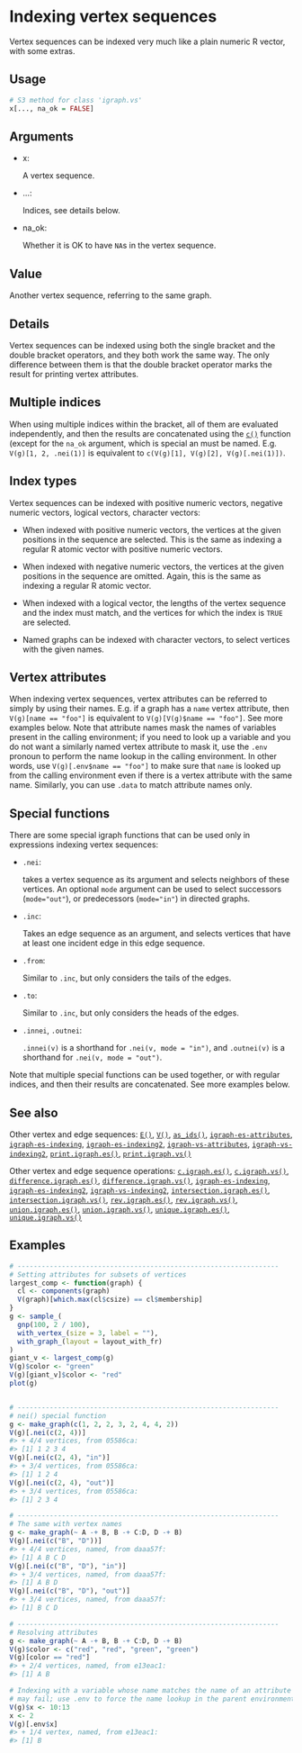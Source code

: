 # Indexing vertex sequences

Vertex sequences can be indexed very much like a plain numeric R vector,
with some extras.

## Usage

``` r
# S3 method for class 'igraph.vs'
x[..., na_ok = FALSE]
```

## Arguments

- x:

  A vertex sequence.

- ...:

  Indices, see details below.

- na_ok:

  Whether it is OK to have `NA`s in the vertex sequence.

## Value

Another vertex sequence, referring to the same graph.

## Details

Vertex sequences can be indexed using both the single bracket and the
double bracket operators, and they both work the same way. The only
difference between them is that the double bracket operator marks the
result for printing vertex attributes.

## Multiple indices

When using multiple indices within the bracket, all of them are
evaluated independently, and then the results are concatenated using the
[`c()`](https://rdrr.io/r/base/c.html) function (except for the `na_ok`
argument, which is special an must be named. E.g. `V(g)[1, 2, .nei(1)]`
is equivalent to `c(V(g)[1], V(g)[2], V(g)[.nei(1)])`.

## Index types

Vertex sequences can be indexed with positive numeric vectors, negative
numeric vectors, logical vectors, character vectors:

- When indexed with positive numeric vectors, the vertices at the given
  positions in the sequence are selected. This is the same as indexing a
  regular R atomic vector with positive numeric vectors.

- When indexed with negative numeric vectors, the vertices at the given
  positions in the sequence are omitted. Again, this is the same as
  indexing a regular R atomic vector.

- When indexed with a logical vector, the lengths of the vertex sequence
  and the index must match, and the vertices for which the index is
  `TRUE` are selected.

- Named graphs can be indexed with character vectors, to select vertices
  with the given names.

## Vertex attributes

When indexing vertex sequences, vertex attributes can be referred to
simply by using their names. E.g. if a graph has a `name` vertex
attribute, then `V(g)[name == "foo"]` is equivalent to
`V(g)[V(g)$name == "foo"]`. See more examples below. Note that attribute
names mask the names of variables present in the calling environment; if
you need to look up a variable and you do not want a similarly named
vertex attribute to mask it, use the `.env` pronoun to perform the name
lookup in the calling environment. In other words, use
`V(g)[.env$name == "foo"]` to make sure that `name` is looked up from
the calling environment even if there is a vertex attribute with the
same name. Similarly, you can use `.data` to match attribute names only.

## Special functions

There are some special igraph functions that can be used only in
expressions indexing vertex sequences:

- `.nei`:

  takes a vertex sequence as its argument and selects neighbors of these
  vertices. An optional `mode` argument can be used to select successors
  (`mode="out"`), or predecessors (`mode="in"`) in directed graphs.

- `.inc`:

  Takes an edge sequence as an argument, and selects vertices that have
  at least one incident edge in this edge sequence.

- `.from`:

  Similar to `.inc`, but only considers the tails of the edges.

- `.to`:

  Similar to `.inc`, but only considers the heads of the edges.

- `.innei`, `.outnei`:

  `.innei(v)` is a shorthand for `.nei(v, mode = "in")`, and
  `.outnei(v)` is a shorthand for `.nei(v, mode = "out")`.

Note that multiple special functions can be used together, or with
regular indices, and then their results are concatenated. See more
examples below.

## See also

Other vertex and edge sequences:
[`E()`](https://r.igraph.org/reference/E.md),
[`V()`](https://r.igraph.org/reference/V.md),
[`as_ids()`](https://r.igraph.org/reference/as_ids.md),
[`igraph-es-attributes`](https://r.igraph.org/reference/igraph-es-attributes.md),
[`igraph-es-indexing`](https://r.igraph.org/reference/igraph-es-indexing.md),
[`igraph-es-indexing2`](https://r.igraph.org/reference/igraph-es-indexing2.md),
[`igraph-vs-attributes`](https://r.igraph.org/reference/igraph-vs-attributes.md),
[`igraph-vs-indexing2`](https://r.igraph.org/reference/igraph-vs-indexing2.md),
[`print.igraph.es()`](https://r.igraph.org/reference/print.igraph.es.md),
[`print.igraph.vs()`](https://r.igraph.org/reference/print.igraph.vs.md)

Other vertex and edge sequence operations:
[`c.igraph.es()`](https://r.igraph.org/reference/c.igraph.es.md),
[`c.igraph.vs()`](https://r.igraph.org/reference/c.igraph.vs.md),
[`difference.igraph.es()`](https://r.igraph.org/reference/difference.igraph.es.md),
[`difference.igraph.vs()`](https://r.igraph.org/reference/difference.igraph.vs.md),
[`igraph-es-indexing`](https://r.igraph.org/reference/igraph-es-indexing.md),
[`igraph-es-indexing2`](https://r.igraph.org/reference/igraph-es-indexing2.md),
[`igraph-vs-indexing2`](https://r.igraph.org/reference/igraph-vs-indexing2.md),
[`intersection.igraph.es()`](https://r.igraph.org/reference/intersection.igraph.es.md),
[`intersection.igraph.vs()`](https://r.igraph.org/reference/intersection.igraph.vs.md),
[`rev.igraph.es()`](https://r.igraph.org/reference/rev.igraph.es.md),
[`rev.igraph.vs()`](https://r.igraph.org/reference/rev.igraph.vs.md),
[`union.igraph.es()`](https://r.igraph.org/reference/union.igraph.es.md),
[`union.igraph.vs()`](https://r.igraph.org/reference/union.igraph.vs.md),
[`unique.igraph.es()`](https://r.igraph.org/reference/unique.igraph.es.md),
[`unique.igraph.vs()`](https://r.igraph.org/reference/unique.igraph.vs.md)

## Examples

``` r
# -----------------------------------------------------------------
# Setting attributes for subsets of vertices
largest_comp <- function(graph) {
  cl <- components(graph)
  V(graph)[which.max(cl$csize) == cl$membership]
}
g <- sample_(
  gnp(100, 2 / 100),
  with_vertex_(size = 3, label = ""),
  with_graph_(layout = layout_with_fr)
)
giant_v <- largest_comp(g)
V(g)$color <- "green"
V(g)[giant_v]$color <- "red"
plot(g)


# -----------------------------------------------------------------
# nei() special function
g <- make_graph(c(1, 2, 2, 3, 2, 4, 4, 2))
V(g)[.nei(c(2, 4))]
#> + 4/4 vertices, from 05586ca:
#> [1] 1 2 3 4
V(g)[.nei(c(2, 4), "in")]
#> + 3/4 vertices, from 05586ca:
#> [1] 1 2 4
V(g)[.nei(c(2, 4), "out")]
#> + 3/4 vertices, from 05586ca:
#> [1] 2 3 4

# -----------------------------------------------------------------
# The same with vertex names
g <- make_graph(~ A -+ B, B -+ C:D, D -+ B)
V(g)[.nei(c("B", "D"))]
#> + 4/4 vertices, named, from daaa57f:
#> [1] A B C D
V(g)[.nei(c("B", "D"), "in")]
#> + 3/4 vertices, named, from daaa57f:
#> [1] A B D
V(g)[.nei(c("B", "D"), "out")]
#> + 3/4 vertices, named, from daaa57f:
#> [1] B C D

# -----------------------------------------------------------------
# Resolving attributes
g <- make_graph(~ A -+ B, B -+ C:D, D -+ B)
V(g)$color <- c("red", "red", "green", "green")
V(g)[color == "red"]
#> + 2/4 vertices, named, from e13eac1:
#> [1] A B

# Indexing with a variable whose name matches the name of an attribute
# may fail; use .env to force the name lookup in the parent environment
V(g)$x <- 10:13
x <- 2
V(g)[.env$x]
#> + 1/4 vertex, named, from e13eac1:
#> [1] B
```
